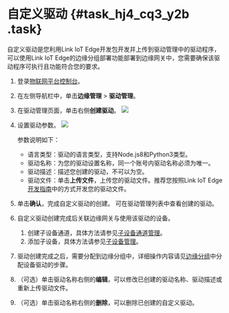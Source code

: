 # 自定义驱动 {#task_hj4_cq3_y2b .task}

自定义驱动是您利用Link IoT Edge开发包开发并上传到驱动管理中的驱动程序，可以使用Link IoT Edge的边缘分组部署功能部署到边缘网关中，您需要确保该驱动程序可执行且功能符合您的要求。

1.  登录[物联网平台控制台](https://iot.console.aliyun.com/)。 
2.  在左侧导航栏中，单击**边缘管理** \> **驱动管理**。 
3.  在驱动管理页面，单击右侧**创建驱动**。 ![](http://static-aliyun-doc.oss-cn-hangzhou.aliyuncs.com/assets/img/18781/153933088210611_zh-CN.png) 
4.  设置驱动参数。 ![](http://static-aliyun-doc.oss-cn-hangzhou.aliyuncs.com/assets/img/18781/153933088210612_zh-CN.png)

    参数说明如下：

    -   语言类型：驱动的语言类型，支持Node.js8和Python3类型。
    -   驱动名称：为您的驱动设置名称，同一个账号内驱动名称必须为唯一。
    -   驱动描述：描述您创建的驱动，不可以为空。
    -   驱动文件：单击**上传文件**，上传您的驱动文件。推荐您按照Link IoT Edge[开发指南](../../../../cn.zh-CN/边缘开发指南/设备接入SDK综合示例.md#)中的方式开发您的驱动文件。
5.  单击**确认**，完成自定义驱动的创建。 可在驱动管理列表中查看创建的驱动。
6.  自定义驱动创建完成后关联边缘网关与使用该驱动的设备。 
    1.  创建子设备通道，具体方法请参见[子设备通道管理](../../../../cn.zh-CN/用户指南/产品与设备/网关与子设备/子设备通道管理.md#)。 
    2.  添加子设备，具体方法请参见[子设备管理](../../../../cn.zh-CN/用户指南/产品与设备/网关与子设备/子设备管理.md#)。 
7.  驱动创建完成之后，需要分配到边缘分组中，详细操作内容请见[边缘分组](cn.zh-CN/用户指南/边缘分组.md#)中分配设备驱动的步骤。 
8.  （可选）单击驱动名称右侧的**编辑**，可以修改已创建的驱动名称、驱动描述或重新上传驱动文件。 
9.  （可选）单击驱动名称右侧的**删除**，可以删除已创建的自定义驱动。 

